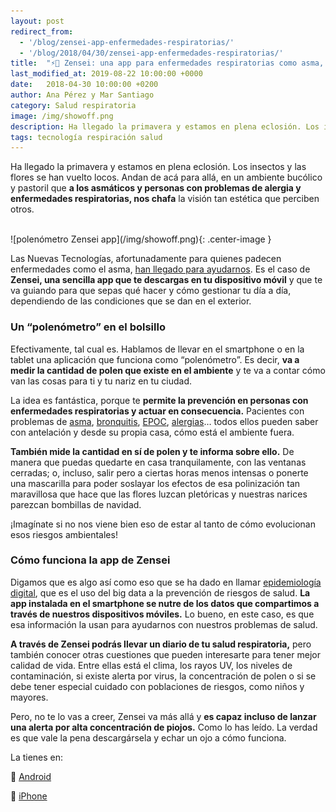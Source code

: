 ```yaml
---
layout: post
redirect_from: 
  - '/blog/zensei-app-enfermedades-respiratorias/'
  - '/blog/2018/04/30/zensei-app-enfermedades-respiratorias/'
title:  "⚡📱 Zensei: una app para enfermedades respiratorias como asma, epoc o rinitis alérgica"
last_modified_at: 2019-08-22 10:00:00 +0000
date:   2018-04-30 10:00:00 +0200
author: Ana Pérez y Mar Santiago
category: Salud respiratoria
image: /img/showoff.png
description: Ha llegado la primavera y estamos en plena eclosión. Los insectos y las flores se han vuelto locos. Andan de acá para allá, en un ambiente bucólico y pastoril que a los asmáticos y personas ...
tags: tecnología respiración salud
---
```


Ha llegado la primavera y estamos en plena eclosión. Los insectos y las flores se han vuelto locos. Andan de acá para allá, en un ambiente bucólico y pastoril que **a los asmáticos y personas con problemas de alergia y enfermedades respiratorias, nos chafa** la visión tan estética que perciben otros.

<br>
![polenómetro Zensei app](/img/showoff.png){: .center-image }
<br>

Las Nuevas Tecnologías, afortunadamente para quienes padecen enfermedades como el asma, [han llegado para ayudarnos](https://zenseiapp.com/blog/zensei-app-enfermedades-respiratorias/). Es el caso de **Zensei, una sencilla app que te descargas en tu dispositivo móvil** y que te va guiando para que sepas qué hacer y cómo gestionar tu día a día, dependiendo de las condiciones que se dan en el exterior.

### Un “polenómetro” en el bolsillo

Efectivamente, tal cual es. Hablamos de llevar en el smartphone o en la tablet una aplicación que funciona como “polenómetro”. Es decir, **va a medir la cantidad de polen que existe en el ambiente** y te va a contar cómo van las cosas para ti y tu nariz en tu ciudad.

La idea es fantástica, porque te **permite la prevención en personas con enfermedades respiratorias y actuar en consecuencia.** Pacientes con problemas de [asma](https://medlineplus.gov/spanish/ency/article/000141.htm), [bronquitis](https://medlineplus.gov/spanish/acutebronchitis.html), [EPOC](https://medlineplus.gov/spanish/ency/article/000091.htm), [alergias](https://medlineplus.gov/spanish/allergy.html?utm_expid=.xlgl9m0eQZGZgomQY9TCCQ.0&utm_referrer=https%3A%2F%2Fwww.google.es%2F)… todos ellos pueden saber con antelación y desde su propia casa, cómo está el ambiente fuera. 

**También mide la cantidad en sí de polen y te informa sobre ello.** De manera que puedas quedarte en casa tranquilamente, con las ventanas cerradas; o, incluso, salir pero a ciertas horas menos intensas o ponerte una mascarilla para poder soslayar los efectos de esa polinización tan maravillosa que hace que las flores luzcan pletóricas y nuestras narices parezcan bombillas de navidad.

¡Imagínate si no nos viene bien eso de estar al tanto de cómo evolucionan esos riesgos ambientales!

### Cómo funciona la app de Zensei

Digamos que es algo así como eso que se ha dado en llamar [epidemiología digital](https://microbioun.blogspot.com.es/2016/07/epidemiologia-digital-google-nos-puede.html), que es el uso del big data a la prevención de riesgos de salud. **La app instalada en el smartphone se nutre de los datos que compartimos a través de nuestros dispositivos móviles.** Lo bueno, en este caso, es que esa información la usan para ayudarnos con nuestros problemas de salud.

**A través de Zensei podrás llevar un diario de tu salud respiratoria,** pero también conocer otras cuestiones que pueden interesarte para tener mejor calidad de vida. Entre ellas está el clima, los rayos UV, los niveles de contaminación, si existe alerta por virus, la concentración de polen o si se debe tener especial cuidado con poblaciones de riesgos, como niños y mayores.

Pero, no te lo vas a creer, Zensei va más allá y **es capaz incluso de lanzar una alerta por alta concentración de piojos.** Como lo has leído. La verdad es que vale la pena descargársela y echar un ojo a cómo funciona. 

La tienes en: 

📱 [Android](https://zenseiapp.com)

📱 [iPhone](https://zenseiapp.com)
